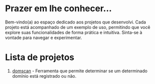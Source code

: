 # Prazer em lhe conhecer...

Bem-vindo(a) ao espaço dedicado aos projetos que desenvolvi. Cada projeto está acompanhado de um exemplo de uso, permitindo que você explore suas funcionalidades de forma prática e intuitiva. Sinta-se à vontade para navegar e experimentar.

# Lista de projetos

1. [domscan](https://github.com/silvaleal/domscan) - Ferramenta que permite determinar se um determinado domínio está registrado ou não.
